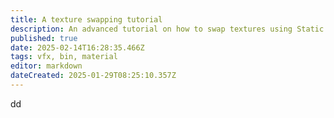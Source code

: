 ```yaml
---
title: A texture swapping tutorial
description: An advanced tutorial on how to swap textures using Static Materials and Particle events
published: true
date: 2025-02-14T16:28:35.466Z
tags: vfx, bin, material
editor: markdown
dateCreated: 2025-01-29T08:25:10.357Z
---
```


dd